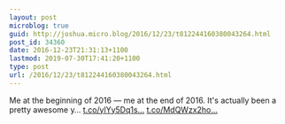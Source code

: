 ```yaml
---
layout: post
microblog: true
guid: http://joshua.micro.blog/2016/12/23/t812244160380043264.html
post_id: 34360
date: 2016-12-23T21:31:13+1100
lastmod: 2019-07-30T17:41:20+1100
type: post
url: /2016/12/23/t812244160380043264.html
---
```

Me at the beginning of 2016 — me at the end of 2016. It's actually been a pretty awesome y… [t.co/ylYy5Dq1s...](https://t.co/ylYy5Dq1sl) [t.co/MdQWzx2ho...](https://t.co/MdQWzx2hos)
